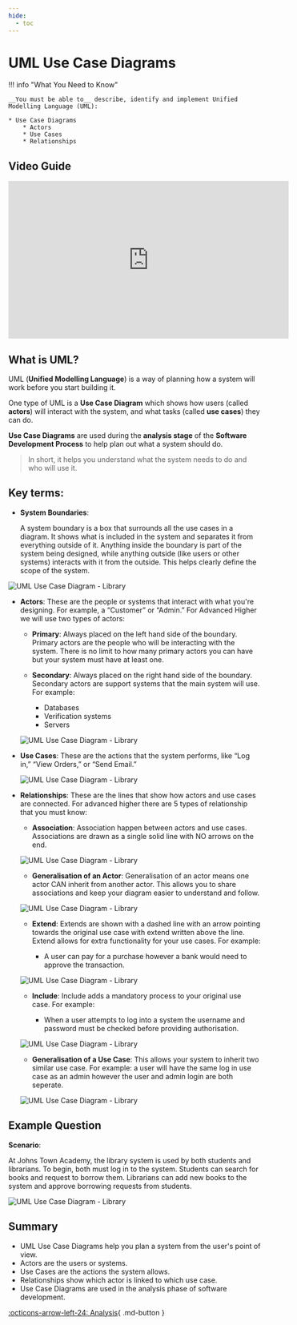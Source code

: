 ```yaml
---
hide:
  - toc
---
```


# UML Use Case Diagrams

!!! info "What You Need to Know"

    __You must be able to__ describe, identify and implement Unified Modelling Language (UML):

    * Use Case Diagrams
        * Actors
        * Use Cases
        * Relationships

## Video Guide

<center>
<iframe width="560" height="315" src="https://www.youtube.com/embed/XJdNfcoTEnU?si=yTiGS8-RyBBeg50h" title="YouTube video player" frameborder="0" allow="accelerometer; autoplay; clipboard-write; encrypted-media; gyroscope; picture-in-picture; web-share" referrerpolicy="strict-origin-when-cross-origin" allowfullscreen></iframe>
</center>

## What is UML?

UML (__Unified Modelling Language__) is a way of planning how a system will work before you start building it.

One type of UML is a __Use Case Diagram__ which shows how users (called __actors__) will interact with the system, and what tasks (called __use cases__) they can do. 

__Use Case Diagrams__ are used during the __analysis stage__ of the __Software Development Process__ to help plan out what a system should do.

> In short, it helps you understand what the system needs to do and who will use it.

## Key terms:

- __System Boundaries__: 

  A system boundary is a box that surrounds all the use cases in a diagram. It shows what is included in the system and separates it from everything outside of it. Anything inside the boundary is part of the system being designed, while anything outside (like users or other systems) interacts with it from the outside. This helps clearly define the scope of the system.

![UML Use Case Diagram - Library](Images/UCD_System_Boundary.svg)

- __Actors__: These are the people or systems that interact with what you're designing. For example, a “Customer” or “Admin.” For Advanced Higher we will use two types of actors:

    * __Primary__: Always placed on the left hand side of the boundary. Primary actors are the people who will be interacting with the system. There is no limit to how many primary actors you can have but your system must have at least one.

    * __Secondary__: Always placed on the right hand side of the boundary. Secondary actors are support systems that the main system will use. For example:

        * Databases
        * Verification systems
        * Servers

    ![UML Use Case Diagram - Library](Images/UCD_Actors.svg)

- __Use Cases__: These are the actions that the system performs, like “Log in,” “View Orders,” or “Send Email.”

    ![UML Use Case Diagram - Library](Images/UCD_Use_Cases.svg)

- __Relationships__: These are the lines that show how actors and use cases are connected. For advanced higher there are 5 types of relationship that you must know: 

    * __Association__: Association happen between actors and use cases. Associations are drawn as a single solid line with NO arrows on the end.

    ![UML Use Case Diagram - Library](Images/UCD_Association.svg)

    * __Generalisation of an Actor__: Generalisation of an actor means one actor CAN inherit from another actor. This allows you to share associations and keep your diagram easier to understand and follow.

    ![UML Use Case Diagram - Library](Images/UCD_Generalisation_of_an_Actor.svg)

    * __Extend__: Extends are shown with a dashed line with an arrow pointing towards the original use case with extend written above the line. Extend allows for extra functionality for your use cases. For example:

        * A user can pay for a purchase however a bank would need to approve the transaction. 
    
    ![UML Use Case Diagram - Library](Images/UCD_Extend.svg)
        
    * __Include__: Include adds a mandatory process to your original use case. For example:

        * When a user attempts to log into a system the username and password must be checked before providing authorisation.
    
    ![UML Use Case Diagram - Library](Images/UCD_Include.svg)
    
    * __Generalisation of a Use Case__: This allows your system to inherit two similar use case. For example: a user will have the same log in use case as an admin however the user and admin login are both seperate. 

    ![UML Use Case Diagram - Library](Images/UCD_Generalisation_of_a_Use_Case.svg)



## Example Question

__Scenario__:

At Johns Town Academy, the library system is used by both students and librarians. To begin, both must log in to the system. Students can search for books and request to borrow them. Librarians can add new books to the system and approve borrowing requests from students.

![UML Use Case Diagram - Library](Images/School_Library_System.svg)


## Summary

- UML Use Case Diagrams help you plan a system from the user's point of view.
- Actors are the users or systems.
- Use Cases are the actions the system allows.
- Relationships show which actor is linked to which use case.
- Use Case Diagrams are used in the analysis phase of software development.


[:octicons-arrow-left-24: Analysis](7.0_index.md){ .md-button }